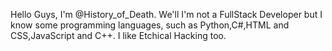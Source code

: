 Hello Guys, I'm @History_of_Death. We'll I'm not a FullStack Developer but I know some programming languages, such as Python,C#,HTML and CSS,JavaScript and C++. I like Etchical Hacking too. 